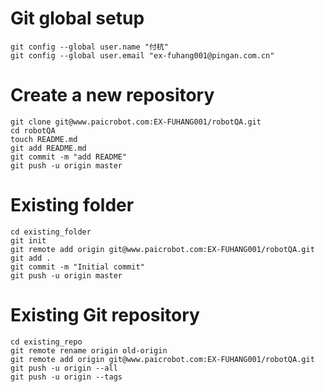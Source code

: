 # Git global setup

```
git config --global user.name "付杭"
git config --global user.email "ex-fuhang001@pingan.com.cn"
```

# Create a new repository

```
git clone git@www.paicrobot.com:EX-FUHANG001/robotQA.git
cd robotQA
touch README.md
git add README.md
git commit -m "add README"
git push -u origin master
```

 # Existing folder

```
cd existing_folder
git init
git remote add origin git@www.paicrobot.com:EX-FUHANG001/robotQA.git
git add .
git commit -m "Initial commit"
git push -u origin master
```

# Existing Git repository

```
cd existing_repo
git remote rename origin old-origin
git remote add origin git@www.paicrobot.com:EX-FUHANG001/robotQA.git
git push -u origin --all
git push -u origin --tags
```



